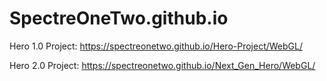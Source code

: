 # SpectreOneTwo.github.io

Hero 1.0 Project: https://spectreonetwo.github.io/Hero-Project/WebGL/

Hero 2.0 Project: https://spectreonetwo.github.io/Next_Gen_Hero/WebGL/
